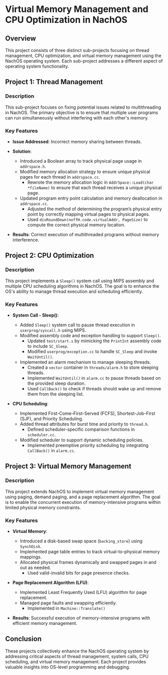 # Virtual Memory Management and CPU Optimization in NachOS

## Overview

This project consists of three distinct sub-projects focusing on thread management, CPU optimization, and virtual memory management using the NachOS operating system. Each sub-project addresses a different aspect of operating system functionality.


## Project 1: Thread Management

### Description

This sub-project focuses on fixing potential issues related to multithreading in NachOS. The primary objective is to ensure that multiple user programs can run simultaneously without interfering with each other's memory.

### Key Features

- **Issue Addressed**: Incorrect memory sharing between threads.
- **Solution**:
  - Introduced a Boolean array to track physical page usage in `addrspace.h`.
  - Modified memory allocation strategy to ensure unique physical pages for each thread in `addrspace.cc`.
    - Rewrote the memory allocation logic in `AddrSpace::Load(char *fileName)` to ensure that each thread receives a unique physical page.
  - Updated program entry point calculation and memory deallocation in `addrspace.cc`.
    - Adjusted the method of determining the program’s physical entry point by correctly mapping virtual pages to physical pages. 
    - Used `divRoundDown(noffH.code.virtualAddr, PageSize)` to compute the correct physical memory location. 

- **Results**: Correct execution of multithreaded programs without memory interference.


## Project 2: CPU Optimization

### Description

This project implements a `Sleep()` system call using MIPS assembly and multiple CPU scheduling algorithms in NachOS. The goal is to enhance the OS's ability to manage thread execution and scheduling efficiently.

### Key Features

- **System Call - Sleep()**:
  - Added `Sleep()` system call to pause thread execution in `userprog/syscall.h` using MIPS.
  - Modified assembly code and exception handling to support `Sleep()`.
    - Updated `test/start.s` by mimicking the `PrintInt` assembly code to include `SC_Sleep`.
    - Modified `userprog/exception.cc` to handle `SC_Sleep` and invoke `WaitUntil()`.
  - Implemented an alarm mechanism to manage sleeping threads.
    - Created a `vector` container in `threads/alarm.h` to store sleeping threads.
    - Implemented `WaitUntil()` in `alarm.cc` to pause threads based on the provided sleep duration.
    - Used `CallBack()` to check if threads should wake up and remove them from the sleeping list.

- **CPU Scheduling**:
  - Implemented First-Come-First-Served (FCFS), Shortest-Job-First (SJF), and Priority Scheduling.
  - Added thread attributes for burst time and priority to `thread.h`.
    - Defined scheduler-specific comparison functions in `scheduler.cc`.
  - Modified scheduler to support dynamic scheduling policies.
    - Implemented preemptive priority scheduling by integrating `CallBack()` in `alarm.cc`.


## Project 3: Virtual Memory Management

### Description

This project extends NachOS to implement virtual memory management using paging, demand paging, and a page replacement algorithm. The goal is to enable the concurrent execution of memory-intensive programs within limited physical memory constraints.

### Key Features

- **Virtual Memory**:
  - Introduced a disk-based swap space (`backing_store`) using `SynchDisk`.
  - Implemented page table entries to track virtual-to-physical memory mappings.
  - Allocated physical frames dynamically and swapped pages in and out as needed.
    - Used valid-invalid bits for page presence checks.
- **Page Replacement Algorithm (LFU)**:
  - Implemented Least Frequently Used (LFU) algorithm for page replacement.
  - Managed page faults and swapping efficiently.
    - Implemented in `Machine::Translate()`

- **Results**: Successful execution of memory-intensive programs with efficient memory management.


## Conclusion

These projects collectively enhance the NachOS operating system by addressing critical aspects of thread management, system calls, CPU scheduling, and virtual memory management. Each project provides valuable insights into OS-level programming and debugging.

